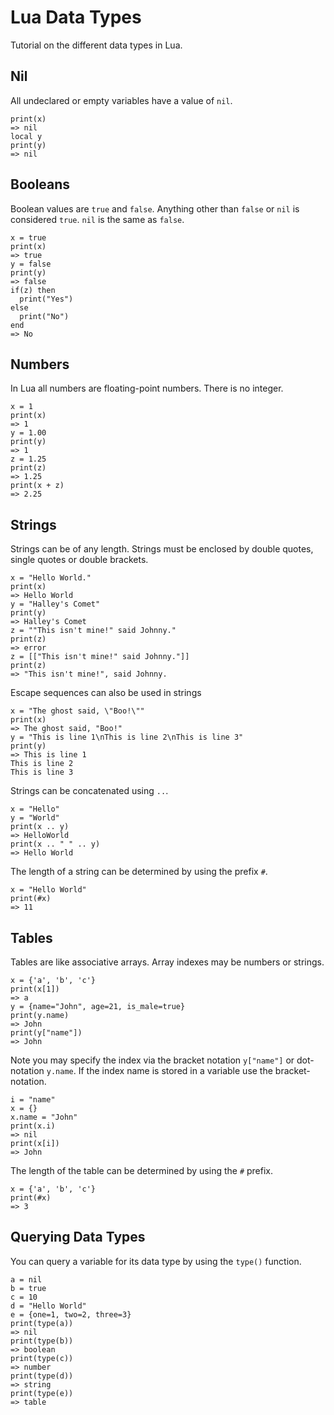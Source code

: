 Lua Data Types
==============

Tutorial on the different data types in Lua.

Nil
---

All undeclared or empty variables have a value of `nil`. 

    print(x) 
    => nil
    local y
    print(y) 
    => nil
  
Booleans
--------

Boolean values are `true` and `false`. Anything other than `false` or `nil` is considered `true`. `nil` is the same as `false`.

    x = true
    print(x) 
    => true
    y = false
    print(y) 
    => false
    if(z) then
      print("Yes")
    else
      print("No")
    end
    => No
    
Numbers
-------

In Lua all numbers are floating-point numbers. There is no integer.

    x = 1
    print(x) 
    => 1
    y = 1.00
    print(y) 
    => 1
    z = 1.25
    print(z) 
    => 1.25
    print(x + z) 
    => 2.25

Strings
-------

Strings can be of any length. Strings must be enclosed by double quotes, single quotes or double brackets.

    x = "Hello World."
    print(x) 
    => Hello World
    y = "Halley's Comet"
    print(y) 
    => Halley's Comet
    z = ""This isn't mine!" said Johnny."
    print(z) 
    => error
    z = [["This isn't mine!" said Johnny."]]
    print(z) 
    => "This isn't mine!", said Johnny.
    
Escape sequences can also be used in strings

    x = "The ghost said, \"Boo!\""
    print(x) 
    => The ghost said, "Boo!"
    y = "This is line 1\nThis is line 2\nThis is line 3"
    print(y) 
    => This is line 1
    This is line 2
    This is line 3
    
Strings can be concatenated using `..`.

    x = "Hello"
    y = "World"
    print(x .. y) 
    => HelloWorld
    print(x .. " " .. y) 
    => Hello World
    
The length of a string can be determined by using the prefix `#`.

    x = "Hello World"
    print(#x)
    => 11
    
Tables
------

Tables are like associative arrays. Array indexes may be numbers or strings.

    x = {'a', 'b', 'c'}
    print(x[1])
    => a
    y = {name="John", age=21, is_male=true}
    print(y.name)
    => John
    print(y["name"])
    => John
    
Note you may specify the index via the bracket notation `y["name"]` or dot-notation `y.name`. If the index name is stored in a variable use the bracket-notation.

    i = "name"
    x = {}
    x.name = "John"
    print(x.i)
    => nil
    print(x[i])
    => John

The length of the table can be determined by using the `#` prefix.

    x = {'a', 'b', 'c'}
    print(#x)
    => 3
    
Querying Data Types
-------------------

You can query a variable for its data type by using the `type()` function.

    a = nil
    b = true
    c = 10
    d = "Hello World"
    e = {one=1, two=2, three=3}
    print(type(a))
    => nil
    print(type(b))
    => boolean
    print(type(c))
    => number
    print(type(d))
    => string
    print(type(e))
    => table
